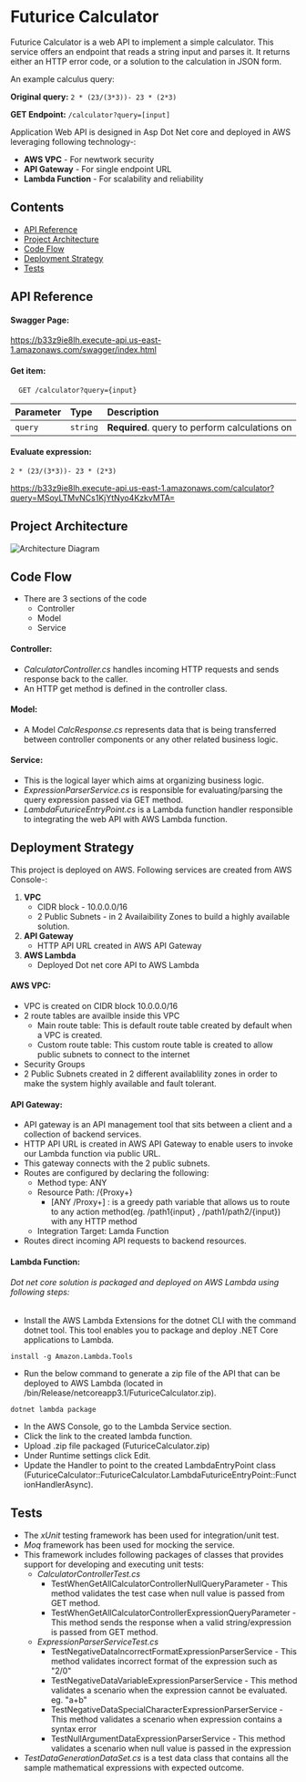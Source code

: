 # Futurice Calculator

Futurice Calculator is a web API to implement a simple calculator.
This service offers an endpoint that reads a string input and parses it. It returns either an HTTP error code, or a solution to the calculation in JSON form.

An example calculus query:

**Original query:** `2 * (23/(3*3))- 23 * (2*3)`

**GET Endpoint:** `/calculator?query=[input]`

Application Web API is designed in Asp Dot Net core and deployed in AWS leveraging following technology-:
  * **AWS VPC** - For newtwork security
  * **API Gateway** - For single endpoint URL
  * **Lambda Function** - For scalability and reliability

## Contents
  * [API Reference](#api-reference)
  * [Project Architecture](#project-architecture)
  * [Code Flow](#code-flow)
  * [Deployment Strategy](#deployment-strategy)
  * [Tests](#tests)


## API Reference

#### Swagger Page:

   https://b33z9ie8lh.execute-api.us-east-1.amazonaws.com/swagger/index.html

#### Get item:
   
```http
  GET /calculator?query={input}
```

| Parameter    | Type     | Description                                    |
| :----------- | :------- | :--------------------------------------------- |
| `query`      | `string` | **Required**. query to perform calculations on |

#### Evaluate expression:
```2 * (23/(3*3))- 23 * (2*3)```

https://b33z9ie8lh.execute-api.us-east-1.amazonaws.com/calculator?query=MSoyLTMvNCs1KjYtNyo4KzkvMTA=

## Project Architecture


   ![Architecture Diagram](https://github.com/dobhal1420/calculatorExpression/blob/main/Futurice_Calculator.jpeg)


## Code Flow

  * There are 3 sections of the code 
    - Controller
    - Model
    - Service

#### Controller:

  * *CalculatorController.cs* handles incoming HTTP requests and sends response back to the caller.
  * An HTTP get method is defined in the controller class.

#### Model:

  * A Model *CalcResponse.cs* represents data that is being transferred between controller components or any other related business logic.

#### Service:

  * This is the logical layer which aims at organizing business logic.
  * *ExpressionParserService.cs* is responsible for evaluating/parsing the query expression passed via GET method.
  * *LambdaFuturiceEntryPoint.cs* is a Lambda function handler responsible to integrating the web API with AWS Lambda function.

## Deployment Strategy

This project is deployed on AWS. Following services are created from AWS Console-:

1. **VPC**
   * CIDR block - 10.0.0.0/16
   * 2 Public Subnets - in 2 Availaibility Zones to build a highly available solution.
2. **API Gateway** 
   * HTTP API URL created in AWS API Gateway
3. **AWS Lambda**
   * Deployed Dot net core API to AWS Lambda

#### AWS VPC:

  * VPC is created on CIDR block 10.0.0.0/16
  * 2 route tables are availble inside this VPC
     - Main route table: This is default route table created by default when a VPC is created.
     - Custom route table: This custom route table is created to allow public subnets to connect to the internet
  * Security Groups
  * 2 Public Subnets created in 2 different availablility zones in order to make the system highly available and fault tolerant.

#### API Gateway:

  * API gateway is an API management tool that sits between a client and a collection of backend services.
  * HTTP API URL is created in AWS API Gateway to enable users to invoke our Lambda function via public URL.
  * This gateway connects with the 2 public subnets.
  * Routes are configured by declaring the following:
    - Method type: ANY
    - Resource Path: /{Proxy+}
      - [ANY /Proxy+] : is a greedy path variable that allows us to route to any action method(eg. /path1{input} , /path1/path2/{input}) with any HTTP method
    - Integration Target: Lamda Function
  * Routes direct incoming API requests to backend resources.


#### Lambda Function:

  ###### Dot net core solution is packaged and deployed on AWS Lambda using following steps:
  
  * Install the AWS Lambda Extensions for the dotnet CLI with the command dotnet tool. This tool enables you to package and deploy .NET Core applications to Lambda.
  ```
  install -g Amazon.Lambda.Tools
  ```

  * Run the below command to generate a zip file of the API that can be deployed to AWS Lambda (located in /bin/Release/netcoreapp3.1/FuturiceCalculator.zip). 
  ```
  dotnet lambda package
  ```
  
  * In the AWS Console, go to the Lambda Service section.
  * Click the link to the created lambda function.
  * Upload .zip file packaged (FuturiceCalculator.zip)
  * Under Runtime settings click Edit. 
  * Update the Handler to point to the created LambdaEntryPoint class (FuturiceCalculator::FuturiceCalculator.LambdaFuturiceEntryPoint::FunctionHandlerAsync).


## Tests

  * The *xUnit* testing framework has been used for integration/unit test.
  * *Moq* framework has been used for mocking the service.
  * This framework includes following packages of classes that provides support for developing and executing unit tests:
    - *CalculatorControllerTest.cs*
      -  TestWhenGetAllCalculatorControllerNullQueryParameter - This method validates the test case when null value is passed from GET method.
      -  TestWhenGetAllCalculatorControllerExpressionQueryParameter - This method sends the response when a valid string/expression is passed from GET method.
    - *ExpressionParserServiceTest.cs*
      - TestNegativeDataIncorrectFormatExpressionParserService - This method validates incorrect format of the expression such as "2/0"
      - TestNegativeDataVariableExpressionParserService - This method validates a scenario when the expression cannot be evaluated. eg. "a+b"
      - TestNegativeDataSpecialCharacterExpressionParserService - This method validates a scenario when expression contains a syntax error
      - TestNullArgumentDataExpressionParserService - This method validates a scenario when null value is passed in the expression
  * *TestDataGenerationDataSet.cs* is a test data class that contains all the sample mathematical expressions with expected outcome.
